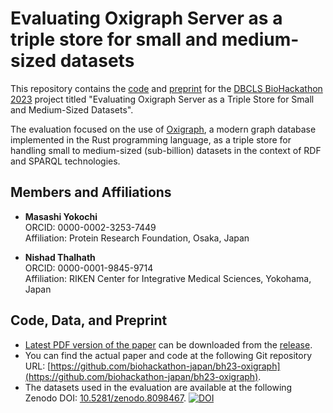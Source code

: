 # Evaluating Oxigraph Server as a triple store for small and medium-sized datasets

This repository contains the [code](./code/README.md) and [preprint](./paper/paper.md) for the [DBCLS BioHackathon 2023](https://2023.biohackathon.org) project titled "Evaluating Oxigraph Server as a Triple Store for Small and Medium-Sized Datasets".

The evaluation focused on the use of [Oxigraph](https://oxigraph.org), a modern graph database implemented in the Rust programming language, as a triple store for handling small to medium-sized (sub-billion) datasets in the context of RDF and SPARQL technologies.

## Members and Affiliations

- **Masashi Yokochi**  
  ORCID: 0000-0002-3253-7449  
  Affiliation: Protein Research Foundation, Osaka, Japan

- **Nishad Thalhath**  
  ORCID: 0000-0001-9845-9714  
  Affiliation: RIKEN Center for Integrative Medical Sciences, Yokohama, Japan

## Code, Data, and Preprint

- [Latest PDF version of the paper](./releases/latest/download/paper.pdf) can be downloaded from the [release](./releases/latest).
- You can find the actual paper and code at the following Git repository URL: [https://github.com/biohackathon-japan/bh23-oxigraph](https://github.com/biohackathon-japan/bh23-oxigraph).
- The datasets used in the evaluation are available at the following Zenodo DOI: [10.5281/zenodo.8098467](https://doi.org/10.5281/zenodo.8098467). [![DOI](https://zenodo.org/badge/DOI/10.5281/zenodo.8098467.svg)](https://doi.org/10.5281/zenodo.8098467)